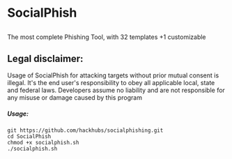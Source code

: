 # SocialPhish 
## 

The most complete Phishing Tool, with 32 templates +1 customizable

## Legal disclaimer:
Usage of SocialPhish for attacking targets without prior mutual consent is illegal. It's the end user's responsibility to obey all applicable local, state and federal laws. Developers assume no liability and are not responsible for any misuse or damage caused by this program 





##### Usage:
```
git https://github.com/hackhubs/socialphishing.git
cd SocialPhish
chmod +x socialphish.sh
./socialphish.sh
```
